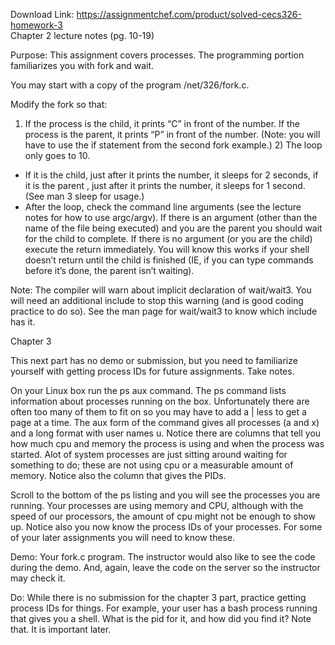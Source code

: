 Download Link: https://assignmentchef.com/product/solved-cecs326-homework-3
<br>
Chapter 2 lecture notes (pg. 10-19)

Purpose: This assignment covers processes. The programming portion familiarizes you with fork and wait.

You may start with a copy of the program /net/326/fork.c.

Modify the fork so that:

1) If the process is the child, it prints “C” in front of the number. If the process is the parent, it prints “P” in front of the number. (Note: you will have to use the if statement from the second fork example.) 2) The loop only goes to 10.

<ul>

 <li>If it is the child, just after it prints the number, it sleeps for 2 seconds, if it is the parent , just after it prints the number, it sleeps for 1 second. (See man 3 sleep for usage.)</li>

 <li>After the loop, check the command line arguments (see the lecture notes for how to use argc/argv). If there is an argument (other than the name of the file being executed) and you are the parent you should wait for the child to complete. If there is no argument (or you are the child) execute the return immediately. You will know this works if your shell doesn’t return until the child is finished (IE, if you can type commands before it’s done, the parent isn’t waiting).</li>

</ul>

Note: The compiler will warn about implicit declaration of wait/wait3. You will need an additional include to stop this warning (and is good coding practice to do so). See the man page for wait/wait3 to know which include has it.

Chapter 3

This next part has no demo or submission, but you need to familiarize yourself with getting process IDs for future assignments. Take notes.

On your Linux box run the ps aux command. The ps command lists information about processes running on the box. Unfortunately there are often too many of them to fit on so you may have to add a | less to get a page at a time. The aux form of the command gives all processes (a and x) and a long format with user names u. Notice there are columns that tell you how much cpu and memory the process is using and when the process was started. Alot of system processes are just sitting around waiting for something to do; these are not using cpu or a measurable amount of memory. Notice also the column that gives the PIDs.

Scroll to the bottom of the ps listing and you will see the processes you are running. Your processes are using memory and CPU, although with the speed of our processors, the amount of cpu might not be enough to show up. Notice also you now know the process IDs of your processes. For some of your later assignments you will need to know these.

Demo: Your fork.c program. The instructor would also like to see the code during the demo. And, again, leave the code on the server so the instructor may check it.

Do: While there is no submission for the chapter 3 part, practice getting process IDs for things. For example, your user has a bash process running that gives you a shell. What is the pid for it, and how did you find it? Note that. It is important later.



